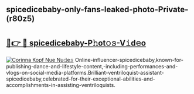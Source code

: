 ## spicedicebaby-only-fans​-leaked-photo​-Private-(r80z5)


# <h2><a href="https://mediaupload.pro?title=spicedicebaby&ref=git">🔗👉 🔴 spicedicebaby-P𝚑ot𝚘𝚜-V𝚒d𝚎o</a></h2>

[![Corinna Kopf Nue Nu𝚍e𝚜](https://i.imgur.com/0qMVB7G.gif)](https://mediaupload.pro?title=spicedicebaby&ref=git)
Online-influencer-spicedicebaby,known-for-publishing-dance-and-lifestyle-content,-including-performances-and-vlogs-on-social-media-platforms.Brilliant-ventriloquist-assistant-spicedicebaby,celebrated-for-their-exceptional-abilities-and-accomplishments-in-assisting-ventriloquists.  